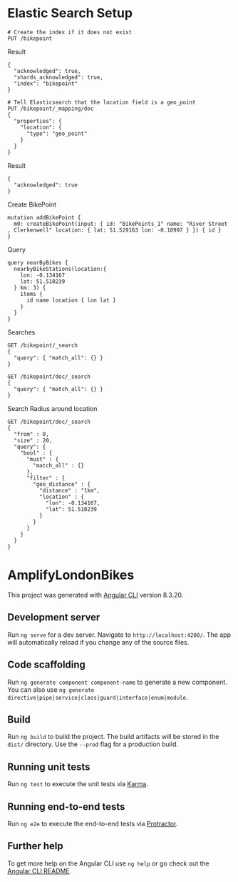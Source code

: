 # Elastic Search Setup
```
# Create the index if it does not exist
PUT /bikepoint
```
Result
```
{
  "acknowledged": true,
  "shards_acknowledged": true,
  "index": "bikepoint"
}
```

```
# Tell Elasticsearch that the location field is a geo_point
PUT /bikepoint/_mapping/doc
{
  "properties": {
    "location": {
      "type": "geo_point"
    }
  }
}
```
Result 
```
{
  "acknowledged": true
}
```

Create BikePoint
```
mutation addBikePoint {
  m0: createBikePoint(input: { id: "BikePoints_1" name: "River Street , Clerkenwell" location: { lat: 51.529163 lon: -0.10997 } }) { id }
}
```

Query
```
query nearByBikes {
  nearbyBikeStations(location:{
    lon: -0.134167
    lat: 51.510239
  } km: 3) {
    items {
      id name location { lon lat }
    }
  }
}
```

Searches
```
GET /bikepoint/_search
{
  "query": { "match_all": {} }
}

GET /bikepoint/doc/_search
{
  "query": { "match_all": {} }
}
```

Search Radius around location
```
GET /bikepoint/doc/_search
{
  "from" : 0, 
  "size" : 20,  
  "query": {
    "bool" : {
      "must" : {
        "match_all" : {}
      },
      "filter" : {
        "geo_distance" : {
          "distance" : "1km",
          "location" : {
            "lon": -0.134167,
            "lat": 51.510239
          }
        }
      }
    }
  }
}
```


# AmplifyLondonBikes

This project was generated with [Angular CLI](https://github.com/angular/angular-cli) version 8.3.20.

## Development server

Run `ng serve` for a dev server. Navigate to `http://localhost:4200/`. The app will automatically reload if you change any of the source files.

## Code scaffolding

Run `ng generate component component-name` to generate a new component. You can also use `ng generate directive|pipe|service|class|guard|interface|enum|module`.

## Build

Run `ng build` to build the project. The build artifacts will be stored in the `dist/` directory. Use the `--prod` flag for a production build.

## Running unit tests

Run `ng test` to execute the unit tests via [Karma](https://karma-runner.github.io).

## Running end-to-end tests

Run `ng e2e` to execute the end-to-end tests via [Protractor](http://www.protractortest.org/).

## Further help

To get more help on the Angular CLI use `ng help` or go check out the [Angular CLI README](https://github.com/angular/angular-cli/blob/master/README.md).
